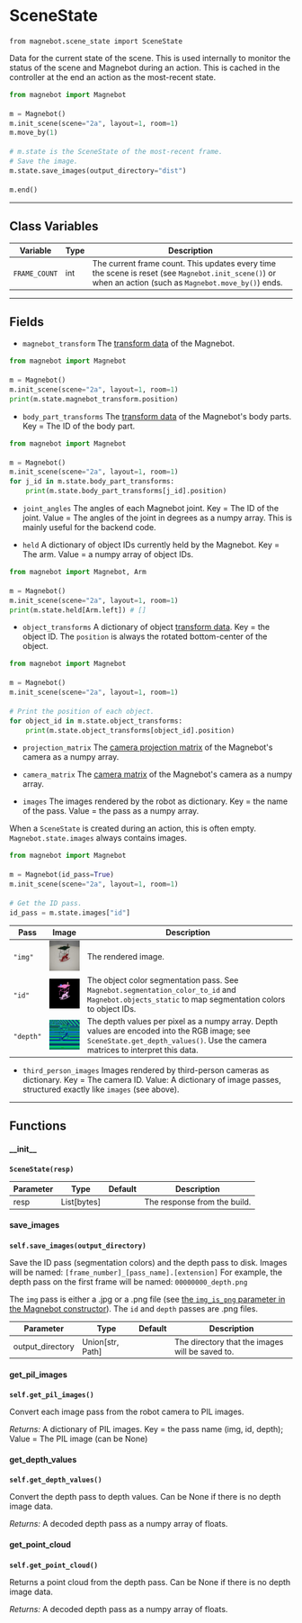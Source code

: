 # SceneState

`from magnebot.scene_state import SceneState`

Data for the current state of the scene.
This is used internally to monitor the status of the scene and Magnebot during an action.
This is cached in the controller at the end an action as the most-recent state.

```python
from magnebot import Magnebot

m = Magnebot()
m.init_scene(scene="2a", layout=1, room=1)
m.move_by(1)

# m.state is the SceneState of the most-recent frame.
# Save the image.
m.state.save_images(output_directory="dist")

m.end()
```

***

## Class Variables

| Variable | Type | Description |
| --- | --- | --- |
| `FRAME_COUNT` | int | The current frame count. This updates every time the scene is reset (see `Magnebot.init_scene()`) or when an action (such as `Magnebot.move_by()`) ends. |

***

## Fields

- `magnebot_transform` The [transform data](transform.md) of the Magnebot.

```python
from magnebot import Magnebot

m = Magnebot()
m.init_scene(scene="2a", layout=1, room=1)
print(m.state.magnebot_transform.position)
```

- `body_part_transforms` The [transform data](transform.md) of the Magnebot's body parts. Key = The ID of the body part.

```python
from magnebot import Magnebot

m = Magnebot()
m.init_scene(scene="2a", layout=1, room=1)
for j_id in m.state.body_part_transforms:
    print(m.state.body_part_transforms[j_id].position)
```

- `joint_angles` The angles of each Magnebot joint. Key = The ID of the joint. Value = The angles of the joint in degrees as a numpy array. This is mainly useful for the backend code.

- `held` A dictionary of object IDs currently held by the Magnebot. Key = The arm. Value = a numpy array of object IDs.

```python
from magnebot import Magnebot, Arm

m = Magnebot()
m.init_scene(scene="2a", layout=1, room=1)
print(m.state.held[Arm.left]) # []
```

- `object_transforms` A dictionary of object [transform data](transform.md). Key = the object ID. 
The `position` is always the rotated bottom-center of the object.

```python
from magnebot import Magnebot

m = Magnebot()
m.init_scene(scene="2a", layout=1, room=1)

# Print the position of each object.
for object_id in m.state.object_transforms:
    print(m.state.object_transforms[object_id].position)
```

- `projection_matrix` The [camera projection matrix](https://github.com/threedworld-mit/tdw/blob/master/Documentation/api/output_data.md#cameramatrices) of the Magnebot's camera as a numpy array.

- `camera_matrix` The [camera matrix](https://github.com/threedworld-mit/tdw/blob/master/Documentation/api/output_data.md#cameramatrices) of the Magnebot's camera as a numpy array.

- `images` The images rendered by the robot as dictionary. Key = the name of the pass. Value = the pass as a numpy array.

When a `SceneState` is created during an action, this is often empty. `Magnebot.state.images` always contains images.

```python
from magnebot import Magnebot

m = Magnebot(id_pass=True)
m.init_scene(scene="2a", layout=1, room=1)

# Get the ID pass.
id_pass = m.state.images["id"]
```

| Pass | Image | Description |
| --- | --- | --- |
| `"img"` | ![](images/pass_masks/img_0.jpg) | The rendered image. |
| `"id"` | ![](images/pass_masks/id_0.png) | The object color segmentation pass. See `Magnebot.segmentation_color_to_id` and `Magnebot.objects_static` to map segmentation colors to object IDs. |
| `"depth"` | ![](images/pass_masks/depth_0.png) | The depth values per pixel as a numpy array. Depth values are encoded into the RGB image; see `SceneState.get_depth_values()`. Use the camera matrices to interpret this data. |

- `third_person_images` Images rendered by third-person cameras as dictionary. Key = The camera ID. Value: A dictionary of image passes, structured exactly like `images` (see above).

***

## Functions

#### \_\_init\_\_

**`SceneState(resp)`**

| Parameter | Type | Default | Description |
| --- | --- | --- | --- |
| resp |  List[bytes] |  | The response from the build. |

#### save_images

**`self.save_images(output_directory)`**

Save the ID pass (segmentation colors) and the depth pass to disk.
Images will be named: `[frame_number]_[pass_name].[extension]`
For example, the depth pass on the first frame will be named: `00000000_depth.png`

The `img` pass is either a .jpg or a .png file (see [the `img_is_png` parameter in the Magnebot constructor](magnebot_controller.md)). The `id` and `depth` passes are .png files.

| Parameter | Type | Default | Description |
| --- | --- | --- | --- |
| output_directory |  Union[str, Path] |  | The directory that the images will be saved to. |

#### get_pil_images

**`self.get_pil_images()`**

Convert each image pass from the robot camera to PIL images.

_Returns:_  A dictionary of PIL images. Key = the pass name (img, id, depth); Value = The PIL image (can be None)

#### get_depth_values

**`self.get_depth_values()`**

Convert the depth pass to depth values. Can be None if there is no depth image data.

_Returns:_  A decoded depth pass as a numpy array of floats.

#### get_point_cloud

**`self.get_point_cloud()`**

Returns a point cloud from the depth pass. Can be None if there is no depth image data.

_Returns:_  A decoded depth pass as a numpy array of floats.

